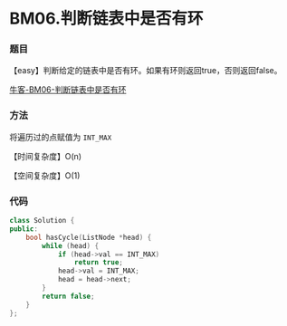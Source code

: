 # BM06.判断链表中是否有环

### 题目

【easy】判断给定的链表中是否有环。如果有环则返回true，否则返回false。

[牛客-BM06-判断链表中是否有环](https://www.nowcoder.com/practice/650474f313294468a4ded3ce0f7898b9?tpId=295&tags=&title=&difficulty=0&judgeStatus=0&rp=0&sourceUrl=%2Fexam%2Foj%3Fpage%3D1%26tab%3D%25E7%25AE%2597%25E6%25B3%2595%25E7%25AF%2587%26topicId%3D295)

### 方法

将遍历过的点赋值为 ```INT_MAX```

【时间复杂度】O(n)

【空间复杂度】O(1)

### 代码

```cpp
class Solution {
public:
    bool hasCycle(ListNode *head) {
        while (head) {
            if (head->val == INT_MAX)
                return true;
            head->val = INT_MAX;
            head = head->next;
        }
        return false;
    }
};
```


